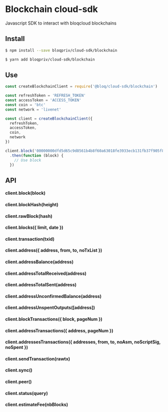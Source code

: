 # Blockchain cloud-sdk
Javascript SDK to interact with bloqcloud blockchains

## Install

```bash
$ npm install --save bloqpriv/cloud-sdk/blockchain
```

```bash
$ yarn add bloqpriv/cloud-sdk/blockchain
```

## Use

```javascript
const createBlockchainClient = require('@bloq/cloud-sdk/blockchain')

const refreshToken = 'REFRESH_TOKEN'
const accessToken = 'ACCESS_TOKEN'
const coin = 'btc'
const network = 'livenet'

const client = createBlockchainClient({
  refreshToken,
  accessToken,
  coin,
  network
})

client.block('00000000dfd5d65c9d8561b4b8f60a63018fe3933ecb131fb37f905f87da951a')
  .then(function (block) {
    // Use block
  })

```

## API

#### client.block(block)
#### client.blockHash(height)
#### client.rawBlock(hash)
#### client.blocks({ limit, date })
#### client.transaction(txid)
#### client.address({ address, from, to, noTxList })
#### client.addressBalance(address)
#### client.addressTotalReceived(address)
#### client.addressTotalSent(address)
#### client.addressUnconfirmedBalance(address)
#### client.addressUnspentOutputs([address])
#### client.blockTransactions({ block, pageNum })
#### client.addressTransactions({ address, pageNum })
#### client.addressesTransactions({ addresses, from, to, noAsm, noScriptSig, noSpent })
#### client.sendTransaction(rawtx)
#### client.sync()
#### client.peer()
#### client.status(query)
#### client.estimateFee(nbBlocks)
